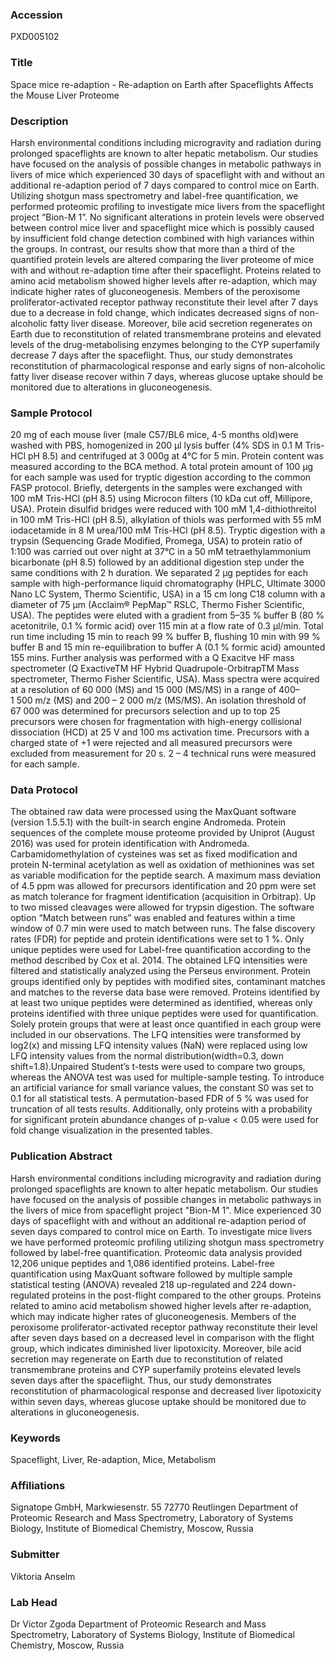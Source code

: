 ### Accession
PXD005102

### Title
Space mice re-adaption -  Re-adaption on Earth after Spaceflights Affects the Mouse Liver Proteome

### Description
Harsh environmental conditions including microgravity and radiation during prolonged spaceflights are known to alter hepatic metabolism. Our studies have focused on the analysis of possible changes in metabolic pathways in livers of mice which experienced 30 days of spaceflight with and without an additional re-adaption period of 7 days compared to control mice on Earth. Utilizing shotgun mass spectrometry and label-free quantification, we performed proteomic profiling to investigate mice livers from the spaceflight project “Bion-M 1”. No significant alterations in protein levels were observed between control mice liver and spaceflight mice which is possibly caused by insufficient fold change detection combined with high variances within the groups. In contrast, our results show that more than a third of the quantified protein levels are altered comparing the liver proteome of mice with and without re-adaption time after their spaceflight. Proteins related to amino acid metabolism showed higher levels after re-adaption, which may indicate higher rates of gluconeogenesis. Members of the peroxisome proliferator-activated receptor pathway reconstitute their level after 7 days due to a decrease in fold change, which indicates decreased signs of non-alcoholic fatty liver disease. Moreover, bile acid secretion regenerates on Earth due to reconstitution of related transmembrane proteins and elevated levels of the drug-metabolising enzymes belonging to the CYP superfamily decrease 7 days after the spaceflight. Thus, our study demonstrates reconstitution of pharmacological response and early signs of non-alcoholic fatty liver disease recover within 7 days, whereas glucose uptake should be monitored due to alterations in gluconeogenesis.

### Sample Protocol
20 mg of each mouse liver (male C57/BL6 mice, 4-5 months old)were washed with PBS, homogenized in 200 μl lysis buffer (4% SDS in 0.1 M Tris-HCl pH 8.5) and centrifuged at 3 000g at 4°C for 5 min. Protein content was measured according to the BCA method. A total protein amount of 100 μg for each sample was used for tryptic digestion according to the common FASP protocol. Briefly, detergents in the samples were exchanged with 100 mM Tris-HCl (pH 8.5) using Microcon filters (10 kDa cut off, Millipore, USA). Protein disulfid bridges were reduced with 100 mM 1,4-dithiothreitol in 100 mM Tris-HCl (pH 8.5), alkylation of thiols was performed with 55 mM iodacetamide in 8 M urea/100 mM Tris-HCl (pH 8.5). Tryptic digestion with a trypsin (Sequencing Grade Modified, Promega, USA) to protein ratio of 1:100 was carried out over night at 37°C in a 50 mM tetraethylammonium bicarbonate (pH 8.5) followed by an additional digestion step under the same conditions with 2 h duration. We separated 2 μg peptides for each sample with high-performance liquid chromatography (HPLC, Ultimate 3000 Nano LC System, Thermo Scientific, USA) in a 15 cm long C18 column with a diameter of 75 μm (Acclaim® PepMap™ RSLC, Thermo Fisher Scientific, USA). The peptides were eluted with a gradient from 5–35 % buffer B (80 % acetonitrile, 0.1 % formic acid) over 115 min at a flow rate of 0.3 μl/min. Total run time including 15 min to reach 99 % buffer B, flushing 10 min with 99 % buffer B and 15 min re-equilibration to buffer A (0.1 % formic acid) amounted 155 mins. Further analysis was performed with a Q Exacitve HF mass spectrometer (Q ExactiveTM HF Hybrid Quadrupole-OrbitrapTM Mass spectrometer, Thermo Fisher Scientific, USA). Mass spectra were acquired at a resolution of 60 000 (MS) and 15 000 (MS/MS) in a range of 400–1 500 m/z (MS) and 200 – 2 000 m/z (MS/MS). An isolation threshold of 67 000 was determined for precursors selection and up to top 25 precursors were chosen for fragmentation with high-energy collisional dissociation (HCD) at 25 V and 100 ms activation time. Precursors with a charged state of +1 were rejected and all measured precursors were excluded from measurement for 20 s. 2 – 4 technical runs were measured for each sample.

### Data Protocol
The obtained raw data were processed using the MaxQuant software (version 1.5.5.1) with the built-in search engine Andromeda.  Protein sequences of the complete mouse proteome provided by Uniprot (August 2016) was used for protein identification with Andromeda. Carbamidomethylation of cysteines was set as fixed modification and protein N-terminal acetylation as well as oxidation of methionines was set as variable modification for the peptide search. A maximum mass deviation of 4.5 ppm was allowed for precursors identification and 20 ppm were set as match tolerance for fragment identification (acquisition in Orbitrap). Up to two missed cleavages were allowed for trypsin digestion. The software option “Match between runs” was enabled and features within a time window of 0.7 min were used to match between runs. The false discovery rates (FDR) for peptide and protein identifications were set to 1 %. Only unique peptides were used for Label-free quantification according to the method described by Cox et al. 2014. The obtained LFQ intensities were filtered and statistically analyzed using the Perseus environment. Protein groups identified only by peptides with modified sites, contaminant matches and matches to the reverse data base were removed. Proteins identified by at least two unique peptides were determined as identified, whereas only proteins identified with three unique peptides were used for quantification. Solely protein groups that were at least once quantified in each group were included in our observations. The LFQ intensities were transformed by log2(x) and missing LFQ intensity values (NaN) were replaced using low LFQ intensity values from the normal distribution(width=0.3, down shift=1.8).Unpaired Student’s t-tests were used to compare two groups, whereas the ANOVA test was used for multiple-sample testing. To introduce an artificial variance for small variance values, the constant S0 was set to 0.1 for all statistical tests. A permutation-based FDR of 5 % was used for truncation of all tests results. Additionally, only proteins with a probability for significant protein abundance changes of p-value < 0.05 were used for fold change visualization in the presented tables.

### Publication Abstract
Harsh environmental conditions including microgravity and radiation during prolonged spaceflights are known to alter hepatic metabolism. Our studies have focused on the analysis of possible changes in metabolic pathways in the livers of mice from spaceflight project "Bion-M 1". Mice experienced 30 days of spaceflight with and without an additional re-adaption period of seven days compared to control mice on Earth. To investigate mice livers we have performed proteomic profiling utilizing shotgun mass spectrometry followed by label-free quantification. Proteomic data analysis provided 12,206 unique peptides and 1,086 identified proteins. Label-free quantification using MaxQuant software followed by multiple sample statistical testing (ANOVA) revealed 218 up-regulated and 224 down-regulated proteins in the post-flight compared to the other groups. Proteins related to amino acid metabolism showed higher levels after re-adaption, which may indicate higher rates of gluconeogenesis. Members of the peroxisome proliferator-activated receptor pathway reconstitute their level after seven days based on a decreased level in comparison with the flight group, which indicates diminished liver lipotoxicity. Moreover, bile acid secretion may regenerate on Earth due to reconstitution of related transmembrane proteins and CYP superfamily proteins elevated levels seven days after the spaceflight. Thus, our study demonstrates reconstitution of pharmacological response and decreased liver lipotoxicity within seven days, whereas glucose uptake should be monitored due to alterations in gluconeogenesis.

### Keywords
Spaceflight, Liver, Re-adaption, Mice, Metabolism

### Affiliations
Signatope GmbH, Markwiesenstr. 55 72770 Reutlingen
Department of Proteomic Research and Mass Spectrometry, Laboratory of Systems Biology, Institute of Biomedical Chemistry, Moscow, Russia

### Submitter
Viktoria Anselm

### Lab Head
Dr Victor Zgoda
Department of Proteomic Research and Mass Spectrometry, Laboratory of Systems Biology, Institute of Biomedical Chemistry, Moscow, Russia


